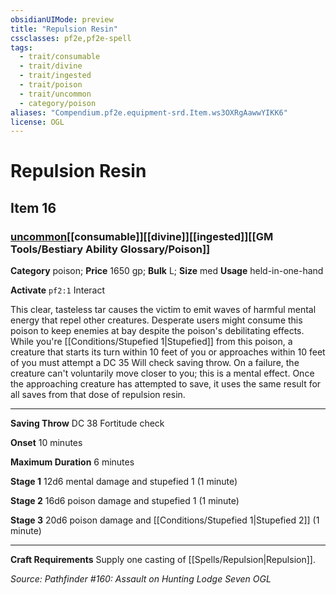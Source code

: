 ```yaml
---
obsidianUIMode: preview
title: "Repulsion Resin"
cssclasses: pf2e,pf2e-spell
tags:
  - trait/consumable
  - trait/divine
  - trait/ingested
  - trait/poison
  - trait/uncommon
  - category/poison
aliases: "Compendium.pf2e.equipment-srd.Item.ws3OXRgAawwYIKK6"
license: OGL
---
```

# Repulsion Resin
## Item 16
### [uncommon](uncommon "Uncommon Rarity Trait")[[consumable]][[divine]][[ingested]][[GM Tools/Bestiary Ability Glossary/Poison]]

**Category** poison; 
**Price** 1650 gp; 
**Bulk** L; **Size** med
**Usage** held-in-one-hand

**Activate** `pf2:1` Interact

This clear, tasteless tar causes the victim to emit waves of harmful mental energy that repel other creatures. Desperate users might consume this poison to keep enemies at bay despite the poison's debilitating effects. While you're [[Conditions/Stupefied 1|Stupefied]] from this poison, a creature that starts its turn within 10 feet of you or approaches within 10 feet of you must attempt a DC 35 Will check saving throw. On a failure, the creature can't voluntarily move closer to you; this is a mental effect. Once the approaching creature has attempted to save, it uses the same result for all saves from that dose of repulsion resin.

* * *

**Saving Throw** DC 38 Fortitude check

**Onset** 10 minutes

**Maximum Duration** 6 minutes

**Stage 1** 12d6 mental damage and stupefied 1 (1 minute)

**Stage 2** 16d6 poison damage and stupefied 1 (1 minute)

**Stage 3** 20d6 poison damage and [[Conditions/Stupefied 1|Stupefied 2]] (1 minute)

* * *

**Craft Requirements** Supply one casting of [[Spells/Repulsion|Repulsion]].

*Source: Pathfinder #160: Assault on Hunting Lodge Seven*
*OGL*